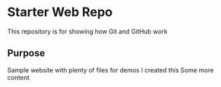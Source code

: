 # Starter Web Repo

This repository is for showing how Git and GitHub work

## Purpose

Sample website with plenty of files for demos
I created this
Some more content
